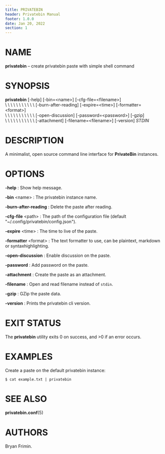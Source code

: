 ```yaml
---
title: PRIVATEBIN
header: Privatebin Manual
footer: 1.0.0
date: Jan 20, 2022
section: 1
---
```

# NAME
**privatebin** – create privatebin paste with simple shell command

# SYNOPSIS
**privatebin** [-help] [-bin=\<name\>] [-cfg-file=\<filename\>]\
\ \ \ \ \ \ \ \ \ \ \ \[-burn-after-reading] [-expire=\<time\>] [-formatter=\<format\>]\
\ \ \ \ \ \ \ \ \ \ \ \[-open-discussion] [-password=\<password\>] [-gzip]\
\ \ \ \ \ \ \ \ \ \ \ \[-attachment] [-filename=\<filename\>] [-version] *STDIN*

# DESCRIPTION
A minimalist, open source command line interface for **PrivateBin**
instances.

# OPTIONS
**-help**
: Show help message.

**-bin** \<name\>
: The privatebin instance name.

**-burn-after-reading**
: Delete the paste after reading.

**-cfg-file** \<path\>
: The path of the configuration file (default
  "~/.config/privatebin/config.json").

**-expire** \<time\>
: The time to live of the paste.

**-formatter** \<format\>
: The text formatter to use, can be plaintext, markdown or
  syntaxhighlighting.

**-open-discussion**
: Enable discussion on the paste.

**-password**
: Add password on the paste.

**-attachment**
: Create the paste as an attachment.

**-filename**
: Open and read filename instead of `stdin`.

**-gzip**
: GZip the paste data.

**-version**
: Prints the privatebin cli version.

# EXIT STATUS
The **privatebin** utility exits 0 on success, and >0 if an error
occurs.

# EXAMPLES
Create a paste on the default privatebin instance:

    $ cat example.txt | privatebin

# SEE ALSO
**privatebin.conf**(5)

# AUTHORS
Bryan Frimin.
